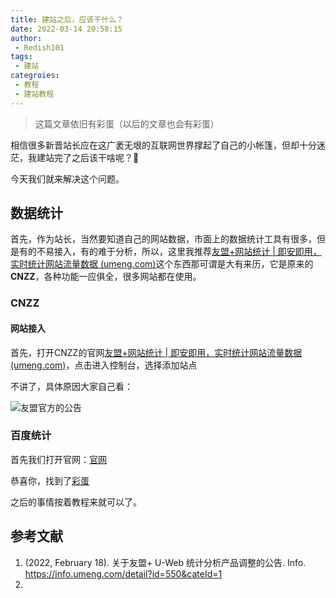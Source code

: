 ```yaml
---
title: 建站之后，应该干什么？
date: 2022-03-14 20:58:15
author: 
 - Redish101
tags:
 - 建站
categroies:
 - 教程
 - 建站教程
---
```

> 这篇文章依旧有彩蛋（以后的文章也会有彩蛋）

相信很多新晋站长应在这广袤无垠的互联网世界撑起了自己的小帐篷，但却十分迷茫，我建站完了之后该干啥呢？🤔️

今天我们就来解决这个问题。

## 数据统计

首先，作为站长，当然要知道自己的网站数据，市面上的数据统计工具有很多，但是有的不易接入，有的难于分析，所以，这里我推荐[友盟+网站统计 | 即安即用，实时统计网站流量数据 (umeng.com)](https://www.umeng.com/web)这个东西那可谓是大有来历，它是原来的**CNZZ**，各种功能一应俱全，很多网站都在使用。

### CNZZ

#### 网站接入

首先，打开CNZZ的官网[友盟+网站统计 | 即安即用，实时统计网站流量数据 (umeng.com)](https://www.umeng.com/web)，点击进入控制台，选择添加站点

不讲了，具体原因大家自己看：

![友盟官方的公告](https://cdn.jsdelivr.net/gh/Redish101/cdn@src/img/20220315210032.png)

### 百度统计

首先我们打开官网：[官网](https://tongji.baidu.com/)

恭喜你，找到了[彩蛋](https://redish101.github.io/jspvz)

之后的事情按着教程来就可以了。

## 参考文献

1. (2022, February 18). 关于友盟+ U-Web 统计分析产品调整的公告. Info. https://info.umeng.com/detail?id=550&cateId=1
2.
